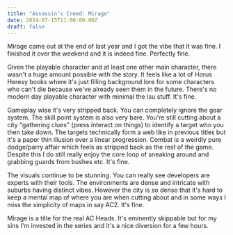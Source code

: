 ```yaml
---
title: "Assassin’s Creed: Mirage"
date: 2024-07-15T11:00:00.00Z
draft: false
---
```


Mirage came out at the end of last year and I got the vibe that it was fine. I finished it over the weekend and it is indeed fine. Perfectly fine.

Given the playable character and at least one other main character, there wasn't a huge amount possible with the story. It feels like a lot of Horus Heresy books where it's just filling background lore for some characters who can't die because we've already seen them in the future. There's no modern day playable character with minimal the Isu stuff. It's fine.

Gameplay wise it's very stripped back. You can completely ignore the gear system. The skill point system is also very bare. You're still cutting about a city "gathering clues" (press interact on things) to identify a target who you then take down. The targets technically form a web like in previous titles but it's a paper thin illusion over a linear progression. Combat is a weirdly pure dodge/parry affair which feels as stripped back as the rest of the game. Despite this I do still really enjoy the core loop of sneaking around and grabbing guards from bushes etc. It's fine.

The visuals continue to be stunning. You can really see developers are experts with their tools. The environments are dense and intricate with suburbs having distinct vibes. However the city is so dense that it's hard to keep a mental map of where you are when cutting about and in some ways I miss the simplicity of maps in say AC2. It's fine.

Mirage is a title for the real AC Heads. It's eminently skippable but for my sins I'm invested in the series and it's a nice diversion for a few hours.